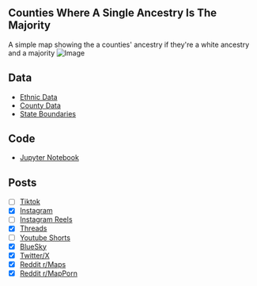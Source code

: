 ## Counties Where A Single Ancestry Is The Majority
A simple map showing the a counties' ancestry if they're a white ancestry and a majority
![Image](https://drive.google.com/uc?export=view&id=1-EgkhkJjCO1bZcgCPj2VpNaSIRRwWVBB/)

## Data
* [Ethnic Data](https://data.census.gov/table/ACSDT5Y2023.B04006)
* [County Data](https://www.census.gov/geographies/mapping-files/time-series/geo/carto-boundary-file.html)
* [State Boundaries](https://www.census.gov/geographies/mapping-files/time-series/geo/carto-boundary-file.html)

## Code
* [Jupyter Notebook](FormatData.ipynb)

## Posts
- [ ] [Tiktok]()
- [x] [Instagram](https://www.instagram.com/p/DQcWbjhEt0j/)
- [ ] [Instagram Reels]()
- [x] [Threads](https://www.threads.com/@vinemapper/post/DQcWb-sklCw)
- [ ] [Youtube Shorts]()
- [x] [BlueSky](https://bsky.app/profile/vinemapper.bsky.social/post/3m4gkrkjq3k2n)
- [x] [Twitter/X](https://x.com/VineMapper/status/1983960097119424801)
- [x] [Reddit r/Maps](https://www.reddit.com/r/Maps/comments/1ok74vu/counties_where_a_single_ancestry_is_the_majority/)
- [x] [Reddit r/MapPorn](https://www.reddit.com/r/MapPorn/comments/1ok74z1/counties_where_a_single_ancestry_is_the_majority/)
